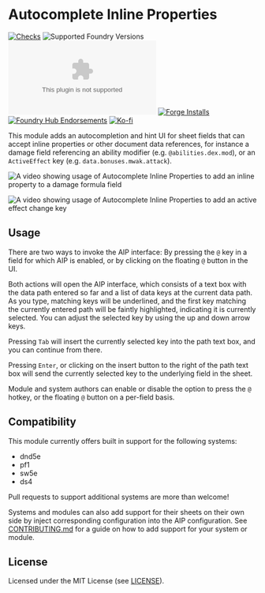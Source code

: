 # Autocomplete Inline Properties

[![Checks](https://github.com/ghost-fvtt/FVTT-Autocomplete-Inline-Properties/workflows/Checks/badge.svg)](https://github.com/ghost-fvtt/FVTT-Autocomplete-Inline-Properties/actions)
![Supported Foundry Versions](https://img.shields.io/endpoint?url=https://foundryshields.com/version?url=https://raw.githubusercontent.com/ghost-fvtt/FVTT-Autocomplete-Inline-Properties/master/module.json)
![Latest Release Download Count](https://img.shields.io/github/downloads/ghost-fvtt/FVTT-Autocomplete-Inline-Properties/latest/module.zip)
[![Forge Installs](https://img.shields.io/badge/dynamic/json?label=Forge%20Installs&query=package.installs&suffix=%25&url=https%3A%2F%2Fforge-vtt.com%2Fapi%2Fbazaar%2Fpackage%2Fautocomplete-inline-properties&colorB=4aa94a)](https://forge-vtt.com/bazaar#package=autocomplete-inline-properties)
[![Foundry Hub Endorsements](https://img.shields.io/endpoint?logoColor=white&url=https%3A%2F%2Fwww.foundryvtt-hub.com%2Fwp-json%2Fhubapi%2Fv1%2Fpackage%2Fautocomplete-inline-properties%2Fshield%2Fendorsements)](https://www.foundryvtt-hub.com/package/autocomplete-inline-properties/)
[![Ko-fi](https://img.shields.io/badge/Ko--fi-ghostfvtt-00B9FE?logo=kofi)](https://ko-fi.com/ghostfvtt)


This module adds an autocompletion and hint UI for sheet fields that can accept inline properties or other document data
references, for instance a damage field referencing an ability modifier (e.g. `@abilities.dex.mod`), or an
`ActiveEffect` key (e.g. `data.bonuses.mwak.attack`).

![A video showing usage of Autocomplete Inline Properties to add an inline property to a damage formula field](https://f002.backblazeb2.com/file/cws-images/FVTT-AIP/autocomplete-inline-properties-damage-roll.gif)

![A video showing usage of Autocomplete Inline Properties to add an active effect change key](https://f002.backblazeb2.com/file/cws-images/FVTT-AIP/autocomplete-inline-properties-active-effect.gif)

## Usage

There are two ways to invoke the AIP interface: By pressing the `@` key in a field for which AIP is enabled, or by
clicking on the floating `@` button in the UI.

Both actions will open the AIP interface, which consists of a text box with the data path entered so far and a list of
data keys at the current data path. As you type, matching keys will be underlined, and the first key matching the
currently entered path will be faintly highlighted, indicating it is currently selected. You can adjust the selected key
by using the up and down arrow keys.

Pressing `Tab` will insert the currently selected key into the path text box, and you can continue from there.

Pressing `Enter`, or clicking on the insert button to the right of the path text box will send the currently selected
key to the underlying field in the sheet.

Module and system authors can enable or disable the option to press the `@` hotkey, or the floating `@` button on a
per-field basis.

## Compatibility

This module currently offers built in support for the following systems:
* dnd5e
* pf1
* sw5e
* ds4

Pull requests to support additional systems are more than welcome!

Systems and modules can also add support for their sheets on their own side by inject corresponding configuration into
the AIP configuration. See [CONTRIBUTING.md](CONTRIBUTING.md) for a guide on how to add support for your system or
module.

## License

Licensed under the MIT License (see [LICENSE](LICENSE)).
